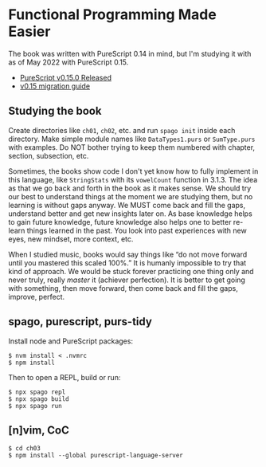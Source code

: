 # Functional Programming Made Easier

The book was written with PureScript 0.14 in mind, but I'm studying it with as of May 2022 with PureScript 0.15.

- [PureScript v0.15.0 Released](https://discourse.purescript.org/t/purescript-v0-15-0-released/2989)
- [v0.15 migration guide](https://github.com/purescript/documentation/blob/master/migration-guides/0.15-Migration-Guide.md)

## Studying the book

Create directories like `ch01`, `ch02`, etc. and run `spago init` inside each directory. Make simple module names like `DataTypes1.purs` or `SumType.purs` with examples. Do NOT bother trying to keep them numbered with chapter, section, subsection, etc.

Sometimes, the books show code I don't yet know how to fully implement in this language, like `StringStats` with its `vowelCount` function in 3.1.3. The idea as that we go back and forth in the book as it makes sense. We should try our best to understand things at the moment we are studying them, but no learning is without gaps anyway. We MUST come back and fill the gaps, understand better and get new insights later on. As base knowledge helps to gain future knowledge, future knowledge also helps one to better re-learn things learned in the past. You look into past experiences with new eyes, new mindset, more context, etc.

When I studied music, books would say things like “do not move forward until you mastered this scaled 100%.” It is humanly impossible to try that kind of approach. We would be stuck forever practicing one thing only and never truly, really *master* it (achiever perfection). It is better to get going with something, then move forward, then come back and fill the gaps, improve, perfect.

## spago, purescript, purs-tidy

Install node and PureScript packages:

```shell-session
$ nvm install < .nvmrc
$ npm install
```

Then to open a REPL, build or run:

```shell-session
$ npx spago repl
$ npx spago build
$ npx spago run
```

## [n]vim, CoC

```shell-session
$ cd ch03
$ npm install --global purescript-language-server
```
